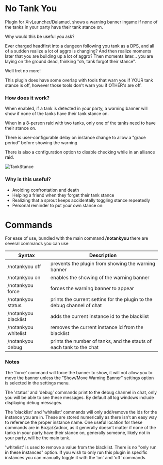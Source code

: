 # No Tank You
Plugin for XivLauncher/Dalamud, shows a warning banner ingame if none of the tanks in your party have their tank stance on.

Why would this be useful you ask?

Ever charged headfirst into a dungeon following you tank as a DPS, and all of a sudden realize a lot of aggro is changing?
And then realize moments later that you are building up a lot of aggro?
Then moments later... you are laying on the ground dead, thinking "oh, tank forgot their stance".

Well fret no more!

This plugin does have some overlap with tools that warn you if YOUR tank stance is off, however those tools don't warn you if OTHER's are off.

### How does it work?
When enabled, if a tank is detected in your party, a warning banner will show if none of the tanks have their tank stance on.

When in a 8-person raid with two tanks, only one of the tanks need to have their stance on.

There is user-configurable delay on instance change to allow a "grace period" before showing the warning.

There is also a configuration option to disable checking while in an alliance raid.

![TankStance](https://user-images.githubusercontent.com/9083275/142379197-9cba7a62-4fe4-46bb-b346-9cdead65f06e.png)

### Why is this useful?
* Avoiding confrontation and death
* Helping a friend when they forget their tank stance
* Realizing that a sprout keeps accidentally toggling stance repeatedly
* Personal reminder to put your own stance on 

# Commands
For ease of use, bundled with the main command **/notankyou** there are several commands you can use

| Syntax      | Description |
| ----------- | ----------- |
| /notankyou off       | prevents the plugin from showing the warning banner                                                      |
| /notankyou on        | enables the showing of the warning banner                                                                |
| /notankyou force     | forces the warning banner to appear                                                                      |
| /notankyou status    | prints the current settins for the plugin to the debug channel of chat                                   |
| /notankyou blacklist | adds the current instance id to the blacklist|
| /notankyou whitelist | removes the current instance id from the blacklist                                                       |
| /notankyou debug     | prints the number of tanks, and the stauts of each tank to the chat                                      |

### Notes
The 'force' command will force the banner to show, it will not allow you to move the banner unless the "Show/Move Warning Banner" settings option is selected in the settings menu.

The 'status' and 'debug' commands print to the debug channel in chat, only you will be able to see these messages. By default all log windows include displaying debug messages.

The 'blacklist' and 'whitelist' commands will only add/remove the ids for the instance you are in. These are stored numerically as there isn't an easy way to reference the proper instance name. 
One useful location for these commands are in Bozja/Zadnor, as it generally doesn't matter if none of the tanks in your party have their stance on, generally someone, likely not in your party, will be the main tank.

'whitelist' is used to remove a value from the blacklist. There is no "only run in these instances" option. If you wish to only run this plugin in specific instances you can manually toggle it with the 'on' and 'off' commands.


